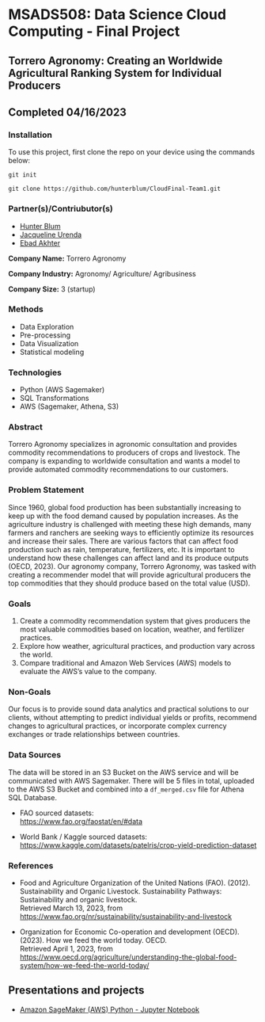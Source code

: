 # MSADS508: Data Science Cloud Computing - Final Project
## Torrero Agronomy: Creating an Worldwide Agricultural Ranking System for Individual Producers

## Completed 04/16/2023

### Installation

To use this project, first clone the repo on your device using the commands below:

`git init`

`git clone https://github.com/hunterblum/CloudFinal-Team1.git`

### Partner(s)/Contriubutor(s)
* [Hunter Blum](https://github.com/hunterblum)
* [Jacqueline Urenda](https://github.com/jackieure)
* [Ebad Akhter](https://github.com/ebadakhter)

**Company Name:** Torrero Agronomy

**Company Industry:** Agronomy/ Agriculture/ Agribusiness

**Company Size:** 3 (startup)

### Methods
* Data Exploration
* Pre-processing
* Data Visualization
* Statistical modeling

### Technologies
* Python (AWS Sagemaker)
* SQL Transformations
* AWS (Sagemaker, Athena, S3)

### Abstract
Torrero Agronomy specializes in agronomic consultation and provides commodity recommendations to producers of crops and livestock. The company is expanding to worldwide consultation and wants a model to provide automated commodity recommendations to our customers.

### Problem Statement
Since 1960, global food production has been substantially increasing to keep up with the food demand caused by population increases. As the agriculture industry is challenged with meeting these high demands, many farmers and ranchers are seeking ways to efficiently optimize its resources and increase their sales. There are various factors that can affect food production such as rain, temperature, fertilizers, etc. It is important to understand how these challenges can affect land and its produce outputs (OECD, 2023). Our agronomy company, Torrero Agronomy, was tasked with creating a recommender model that will provide agricultural producers the top commodities that they should produce based on the total value (USD).

### Goals
1. Create a commodity recommendation system that gives producers the most valuable commodities based on location, weather, and fertilizer practices.
2. Explore how weather, agricultural practices, and production vary across the world. 
3. Compare traditional and Amazon Web Services (AWS) models to evaluate the AWS’s value to the company.


### Non-Goals 
Our focus is to provide sound data analytics and practical solutions to our clients, without attempting to predict individual yields or profits, recommend changes to agricultural practices, or incorporate complex currency exchanges or trade relationships between countries.


### Data Sources
The data will be stored in an S3 Bucket on the AWS service and will be communicated with AWS Sagemaker. There will be 5 files in total, uploaded to the AWS S3 Bucket and combined into a `df_merged.csv` file for Athena SQL Database.

* FAO sourced datasets:  
https://www.fao.org/faostat/en/#data

* World Bank / Kaggle sourced datasets:  
https://www.kaggle.com/datasets/patelris/crop-yield-prediction-dataset


### References
* Food and Agriculture Organization of the United Nations (FAO). (2012). Sustainability and Organic Livestock. Sustainability Pathways: Sustainability and organic livestock.  
Retrieved March 13, 2023, from https://www.fao.org/nr/sustainability/sustainability-and-livestock

* Organization for Economic Co-operation and development (OECD). (2023). How we feed the world today. OECD.  
Retrieved April 1, 2023, from https://www.oecd.org/agriculture/understanding-the-global-food-system/how-we-feed-the-world-today/ 


## Presentations and projects  
* [Amazon SageMaker (AWS) Python - Jupyter Notebook](https://github.com/hunterblum/CloudFinal-Team1/blob/main/Cloud_Team1.ipynb)
